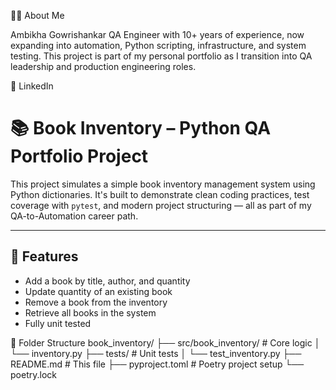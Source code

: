 👩‍💻 About Me

Ambikha Gowrishankar
QA Engineer with 10+ years of experience, now expanding into automation, Python scripting, infrastructure, and system testing. This project is part of my personal portfolio as I transition into QA leadership and production engineering roles.

🔗 LinkedIn

# 📚 Book Inventory – Python QA Portfolio Project

This project simulates a simple book inventory management system using Python dictionaries. It's built to demonstrate clean coding practices, test coverage with `pytest`, and modern project structuring — all as part of my QA-to-Automation career path.

---

## 🚀 Features

- Add a book by title, author, and quantity
- Update quantity of an existing book
- Remove a book from the inventory
- Retrieve all books in the system
- Fully unit tested

  
📁 Folder Structure
book_inventory/
├── src/book_inventory/         # Core logic
│   └── inventory.py
├── tests/                      # Unit tests
│   └── test_inventory.py
├── README.md                   # This file
├── pyproject.toml              # Poetry project setup
└── poetry.lock
